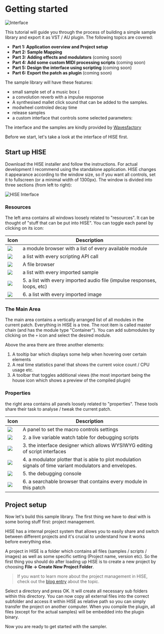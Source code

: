 # Getting started

![Interface](http://hise.audio/images/tutorial/tutorialPlugin.png)

This tutorial will guide you through the process of building a simple sample library and export it as VST / AU plugin. The following topics are covered:

- **Part 1: Application overview and Project setup**
- **Part 2: Sample Mapping**
- **Part 3: Adding effects and modulators** (coming soon)
- **Part 4: Add some custom MIDI processing scripts** (coming soon)
- **Part 5: Design the interface using scripting** (coming soon)
- **Part 6: Export the patch as plugin** (coming soon)

The sample library will have these features:

- small sample set of a music box (
- a convolution reverb with a impulse response
- A synthesised mallet click sound that can be added to the samples.
- modwheel controled decay time
- release samples
- a custom interface that controls some selected parameters:

The interface and the samples are kindly provided by [Wavesfactory](http://wavesfactory.com)

Before we start, let's take a look at the interface of HISE first.

## Start up HISE 

Download the HISE installer and follow the instructions. For actual development I recommend using the standalone application. HISE changes it appearance according to the window size, so if you want all controls, set it to fullscreen (or a minimal width of 1300px). The window is divided into three sections (from left to right):

![HISE Interface](http://hise.audio/images/tutorial/HiseInterface.png)



### Resources

The left area contains all windows loosely related to "resources". It can be thought of "stuff that can be put into HISE". You can toggle each panel by clicking on its icon:

| Icon | Description |  
| ---- | ---- |
![](http://hise.audio/images/tutorial/ModuleBrowser.png) | a module browser with a list of every available module
![](http://hise.audio/images/tutorial/ApiBrowser.png) | a list with every scripting API call
![](http://hise.audio/images/tutorial/FileBrowser.png) | A file browser
![](http://hise.audio/images/tutorial/SampleBrowser.png) | a list with every imported sample
![](http://hise.audio/images/tutorial/AudioBrowser.png) | 5. a list with every imported audio file (impulse responses, loops, etc)
![](http://hise.audio/images/tutorial/ImageBrowser.png) | 6. a list with every imported image

### The Main Area

The main area contains a vertically arranged list of all modules in the current patch. Everything in HISE is a tree. The root item is called master chain (and has the module type "Container"). You can add submodules by clicking on the `+` icon and select the desired module.

Above the area there are three another elements:

1. A tooltip bar which displays some help when hovering over certain elements
2. A real time statistics panel that shows the current voice count / CPU usage etc.
3. A toolbar that toggles additional views (the most important being the house icon which shows a preview of the compiled plugin)

### Properties

the right area contains all panels loosely related to "properties". These tools share their task to analyse / tweak the current patch.

Icon | Description
---- | -----------
![](http://hise.audio/images/tutorial/MacroProperties.png) | A panel to set the macro controls settings
![](http://hise.audio/images/tutorial/ScriptWatchProperties.png) | 2. a live variable watch table for debugging scripts
![](http://hise.audio/images/tutorial/InterfaceDesigner.png) | 3. the interface designer which allows WYSIWYG editing of script interfaces
![](http://hise.audio/images/tutorial/PlotterProperties.png) | 4. a modulator plotter that is able to plot modulation signals of time variant modulators and envelopes.
![](http://hise.audio/images/tutorial/Console.png) | 5. the debugging console
![](http://hise.audio/images/tutorial/PatchBrowser.png) | 6. a searchable browser that contains every module in this patch

## Project setup

Now let's build this sample library. The first thing we have to deal with is some boring stuff first: project management.

HISE has a internal project system that allows you to easily share and switch between different projects and it's crucial to understand how it works before everything else.

A project in HISE is a folder which contains all files (samples / scripts / images) as well as some specific setting (Project name, version etc). So the first thing you should do after loading up HISE is to create a new project by choosing **File -> Create New Project Folder**.

> If you want to learn more about the project management in HISE, check out the [blog entry](http://hise.audio/blog/posts/project-management) about the topic.

Select a directory and press OK. It will create all necessary sub folders within this directory. You can now copy all external files into the correct subfolder and access it within HISE as relative path so you can simply transfer the project on another computer. When you compile the plugin, all files (except for the actual samples) will be embedded into the plugin binary.

Now you are ready to get started with the sampler.
